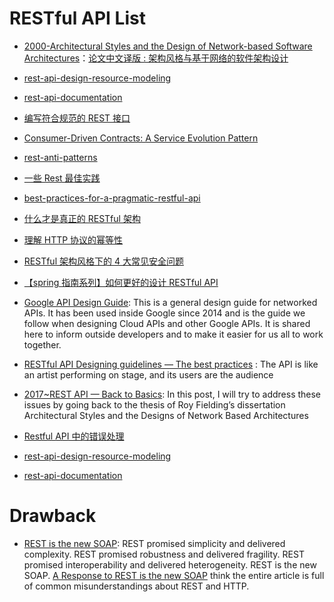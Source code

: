 # RESTful API List

- [2000-Architectural Styles and the Design of Network-based Software Architectures](http://o6v08w541.bkt.clouddn.com/REST-article.pdf)：[论文中文译版 : 架构风格与基于网络的软件架构设计](http://o6v08w541.bkt.clouddn.com/REST-article.pdf)

- [rest-api-design-resource-modeling](https://www.thoughtworks.com/insights/blog/rest-api-design-resource-modeling)

- [rest-api-documentation](https://dzone.com/articles/rest-api-documentation-part-1)

- [编写符合规范的 REST 接口](http://mp.weixin.qq.com/s?__biz=MzA3NDM0ODQwMw==&mid=208060670&idx=1&sn=ce67b8896985e8448137052b338093e0)

- [Consumer-Driven Contracts: A Service Evolution Pattern](http://martinfowler.com/articles/consumerDrivenContracts.html)

- [rest-anti-patterns](http://marcelo-cure.blogspot.jp/2016/09/rest-anti-patterns.html)

- [一些 Rest 最佳实践](http://colobu.com/2015/08/10/some-REST-best-practices/)

- [best-practices-for-a-pragmatic-restful-api](http://www.vinaysahni.com/best-practices-for-a-pragmatic-restful-api)

- [什么才是真正的 RESTful 架构](http://blog.jimmylv.info/2015-11-11-what-is-really-rest/)

- [理解 HTTP 协议的幂等性](http://www.cnblogs.com/weidagang2046/archive/2011/06/04/2063696.html)

- [RESTful 架构风格下的 4 大常见安全问题](http://insights.thoughtworkers.org/security-issues-in-restful/)

- [【spring 指南系列】如何更好的设计 RESTful API](https://zhuanlan.zhihu.com/p/24592119)

- [Google API Design Guide](https://cloud.google.com/apis/design/): This is a general design guide for networked APIs. It has been used inside Google since 2014 and is the guide we follow when designing Cloud APIs and other Google APIs. It is shared here to inform outside developers and to make it easier for us all to work together.

- [RESTful API Designing guidelines — The best practices](https://hackernoon.com/restful-api-designing-guidelines-the-best-practices-60e1d954e7c9#.k60nd5hje) : The API is like an artist performing on stage, and its users are the audience

- [2017~REST API — Back to Basics](https://restful.io/rest-api-back-to-basics-c64f282d972): In this post, I will try to address these issues by going back to the thesis of Roy Fielding’s dissertation Architectural Styles and the Designs of Network Based Architectures

- [Restful API 中的错误处理](http://scarletsky.github.io/2016/11/30/error-handling-in-restful-api/)

- [rest-api-design-resource-modeling](https://www.thoughtworks.com/insights/blog/rest-api-design-resource-modeling)

- [rest-api-documentation](https://dzone.com/articles/rest-api-documentation-part-1)

# Drawback

- [REST is the new SOAP](https://parg.co/UsU): REST promised simplicity and delivered complexity. REST promised robustness and delivered fragility. REST promised interoperability and delivered heterogeneity. REST is the new SOAP. [A Response to REST is the new SOAP](https://parg.co/Us9) think the entire article is full of common misunderstandings about REST and HTTP.
